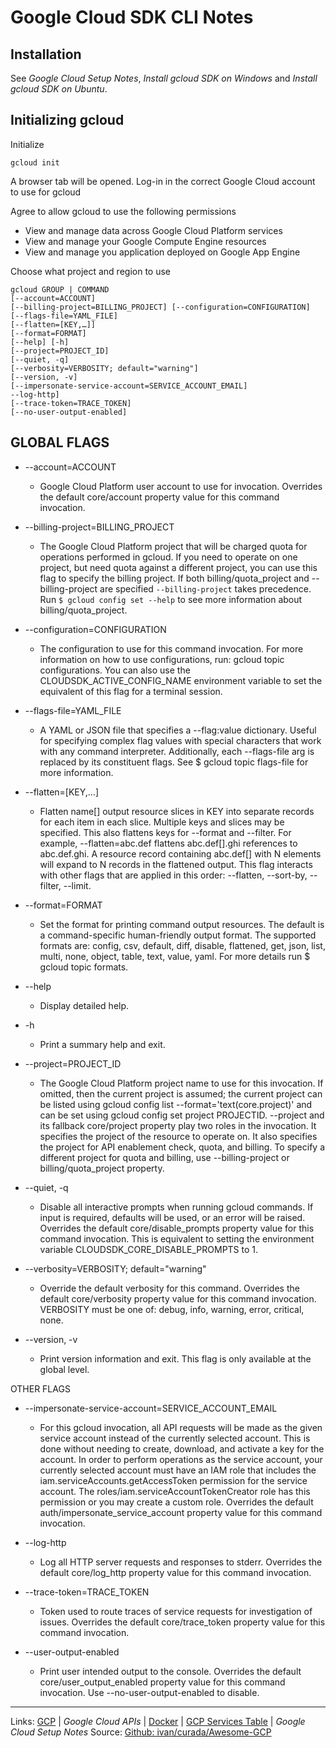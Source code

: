 # Google Cloud SDK CLI Notes

## Installation

See *Google Cloud Setup Notes*,  *Install gcloud SDK on Windows* and *Install gcloud SDK on Ubuntu*.

## Initializing gcloud

Initialize

````cli
gcloud init
````

A browser tab will be opened. Log-in in the correct Google Cloud account to use for gcloud

Agree to allow gcloud to use the following permissions

* View and manage data across Google Cloud Platform services
* View and manage your Google Compute Engine resources
* View and manage you application deployed on Google App Engine

Choose what project and region to use

````cli
gcloud GROUP | COMMAND
[--account=ACCOUNT]
[--billing-project=BILLING_PROJECT] [--configuration=CONFIGURATION]
[--flags-file=YAML_FILE]
[--flatten=[KEY,…]]
[--format=FORMAT]
[--help] [-h]
[--project=PROJECT_ID]
[--quiet, -q]
[--verbosity=VERBOSITY; default="warning"]
[--version, -v]
[--impersonate-service-account=SERVICE_ACCOUNT_EMAIL]
--log-http]
[--trace-token=TRACE_TOKEN]
[--no-user-output-enabled]
````

## GLOBAL FLAGS

* --account=ACCOUNT
  
  * Google Cloud Platform user account to use for invocation. Overrides the default core/account property value for this command invocation.
* --billing-project=BILLING_PROJECT
  
  * The Google Cloud Platform project that will be charged quota for operations performed in gcloud. If you need to operate on one project, but need quota against a different project, you can use this flag to specify the billing project. If both billing/quota_project and --billing-project are specified
    `--billing-project` takes precedence. Run `$ gcloud config set --help` to see more information about billing/quota_project.
* --configuration=CONFIGURATION
  
  * The configuration to use for this command invocation. For more information on how to use configurations, run: gcloud topic configurations. You can also use the CLOUDSDK_ACTIVE_CONFIG_NAME environment variable to set the equivalent of this flag for a terminal session.
* --flags-file=YAML_FILE
  
  * A YAML or JSON file that specifies a --flag:value dictionary. Useful for specifying complex flag values with special characters that work with any command interpreter. Additionally, each --flags-file arg is replaced by its constituent flags. See $ gcloud topic flags-file for more information.
* --flatten=\[KEY,…\]
  
  * Flatten name\[\] output resource slices in KEY into separate records for each item in each slice. Multiple keys and slices may be specified. This also flattens keys for --format and --filter. For example, --flatten=abc.def flattens abc.def\[\].ghi references to abc.def.ghi. A resource record containing abc.def\[\] with N elements will expand to N records in the flattened output. This flag interacts with other flags that are applied in this order: --flatten, --sort-by, --filter, --limit.
* --format=FORMAT
  
  * Set the format for printing command output resources. The default is a command-specific human-friendly output format. The supported formats are: config, csv, default, diff, disable, flattened, get, json, list, multi, none, object, table, text, value, yaml. For more details run $ gcloud topic formats.
* --help
  
  * Display detailed help.
* -h
  
  * Print a summary help and exit.
* --project=PROJECT_ID
  
  * The Google Cloud Platform project name to use for this invocation. If omitted, then the current project is assumed; the current project can be listed using gcloud config list --format='text(core.project)' and can be set using gcloud config set project PROJECTID. --project and its fallback core/project property play two roles in the invocation. It specifies the project of the resource to operate on. It also specifies the project for API enablement check, quota, and billing. To specify a different project for quota and billing, use --billing-project or billing/quota_project property.
* --quiet, -q
  
  * Disable all interactive prompts when running gcloud commands. If input is required, defaults will be used, or an error will be raised. Overrides the default core/disable_prompts property value for this command invocation. This is equivalent to setting the environment variable CLOUDSDK_CORE_DISABLE_PROMPTS to 1.
* --verbosity=VERBOSITY; default="warning"
  
  * Override the default verbosity for this command. Overrides the default core/verbosity property value for this command invocation. VERBOSITY must be one of: debug, info, warning, error, critical, none.
* --version, -v
  
  * Print version information and exit. This flag is only available at the global level.

OTHER FLAGS

* --impersonate-service-account=SERVICE_ACCOUNT_EMAIL
  
  * For this gcloud invocation, all API requests will be made as the given service account instead of the currently selected account. This is done without needing to create, download, and activate a key for the account. In order to perform operations as the service account, your currently selected account must have an IAM role that includes the iam.serviceAccounts.getAccessToken permission for the service account. The roles/iam.serviceAccountTokenCreator role has this permission or you may create a custom role. Overrides the default auth/impersonate_service_account property value for this command invocation.
* --log-http
  
  * Log all HTTP server requests and responses to stderr. Overrides the default core/log_http property value for this command invocation.
* --trace-token=TRACE_TOKEN
  
  * Token used to route traces of service requests for investigation of issues. Overrides the default core/trace_token property value for this command invocation.
* --user-output-enabled
  
  * Print user intended output to the console. Overrides the default core/user_output_enabled property value for this command invocation. Use --no-user-output-enabled to disable.

---

Links:  [GCP](GCP.md) | *Google Cloud APIs* | [Docker](../../Docker/Docker.md) | [GCP Services Table](GCP%20Services%20Table.md) | *Google Cloud Setup Notes*
Source: [Github: ivan/curada/Awesome-GCP](https://github.com/ivan-curada/Awesome-GCP)
